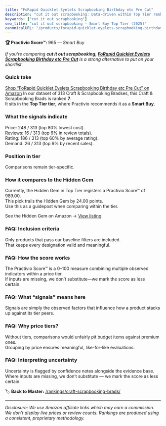 ```yaml
---
title: "FoRapid Quicklet Eyelets Scrapbooking Birthday etc Pre Cut"
description: "cut it out scrapbooking: Data-driven within Top Tier ranking using the Practivio Score™. Positioned by quality, value, demand, findability, momentum."
keywords: ["cut it out scrapbooking"]
seo_title: "cut it out scrapbooking — Smart Buy Top Tier (2025)"
canonicalURL: "/products/forapid-quicklet-eyelets-scrapbooking-birthday-etc-pre-cut-B07BHVMHSQ/"
---
```


**🏆 Practivio Score™:** 965 — _Smart Buy_


*If you're comparing **cut it out scrapbooking**, **[FoRapid Quicklet Eyelets Scrapbooking Birthday etc Pre Cut](https://www.amazon.com/dp/B07BHVMHSQ?tag=practivio-20)** is a strong alternative to put on your shortlist.*
### Quick take
[Shop “FoRapid Quicklet Eyelets Scrapbooking Birthday etc Pre Cut” on Amazon](https://www.amazon.com/dp/B07BHVMHSQ?tag=practivio-20)
In our dataset of 313 Craft & Scrapbooking Bradses, this Craft & Scrapbooking Brads is ranked **7**.  
It sits in the **Top Tier tier**, where Practivio recommends it as a **Smart Buy**.

### What the signals indicate
Price: 248 / 313 (top 80% lowest cost).  
Reviews: 16 / 313 (top 6% in review totals).  
Rating: 186 / 313 (top 60% by average rating).  
Demand: 26 / 313 (top 9% by recent sales).

### Position in tier
Comparisons remain tier-specific.

### How it compares to the Hidden Gem
Currently, the Hidden Gem in Top Tier registers a Practivio Score™ of 989.00.  
This pick trails the Hidden Gem by 24.00 points.  
Use this as a guidepost when comparing within the tier.  

See the Hidden Gem on Amazon → [View listing](https://www.amazon.com/dp/B003DYZR6M?tag=practivio-20)

### FAQ: Inclusion criteria
Only products that pass our baseline filters are included.  
That keeps every designation valid and meaningful.

### FAQ: How the score works
The Practivio Score™ is a 0–100 measure combining multiple observed indicators within a price tier.  
If inputs are missing, we don’t substitute—we mark the score as less certain.

### FAQ: What “signals” means here
Signals are simply the observed factors that influence how a product stacks up against its tier peers.

### FAQ: Why price tiers?
Without tiers, comparisons would unfairly pit budget items against premium ones.  
Grouping by price ensures meaningful, like-for-like evaluations.

### FAQ: Interpreting uncertainty
Uncertainty is flagged by confidence notes alongside the evidence base.  
Where inputs are missing, we don’t substitute — we mark the score as less certain.


🏷️ **Back to Master:** [/rankings/craft-scrapbooking-brads/](/rankings/craft-scrapbooking-brads/)

---
_Disclosure: We use Amazon affiliate links which may earn a commission. We don’t display live prices or review counts. Rankings are produced using a consistent, proprietary methodology._

